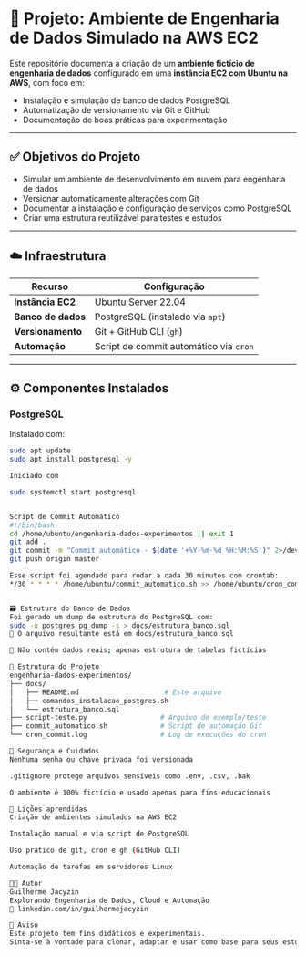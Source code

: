 # 🧪 Projeto: Ambiente de Engenharia de Dados Simulado na AWS EC2

Este repositório documenta a criação de um **ambiente fictício de engenharia de dados** configurado em uma **instância EC2 com Ubuntu na AWS**, com foco em:
- Instalação e simulação de banco de dados PostgreSQL
- Automatização de versionamento via Git e GitHub
- Documentação de boas práticas para experimentação

---

## ✅ Objetivos do Projeto

- Simular um ambiente de desenvolvimento em nuvem para engenharia de dados
- Versionar automaticamente alterações com Git
- Documentar a instalação e configuração de serviços como PostgreSQL
- Criar uma estrutura reutilizável para testes e estudos

---

## ☁️ Infraestrutura

| Recurso           | Configuração                                 |
|-------------------|----------------------------------------------|
| **Instância EC2** | Ubuntu Server 22.04                          |
| **Banco de dados**| PostgreSQL (instalado via `apt`)             |
| **Versionamento** | Git + GitHub CLI (`gh`)                      |
| **Automação**     | Script de commit automático via `cron`       |

---

## ⚙️ Componentes Instalados

### PostgreSQL

Instalado com:

```bash
sudo apt update
sudo apt install postgresql -y

Iniciado com 

sudo systemctl start postgresql


Script de Commit Automático
#!/bin/bash
cd /home/ubuntu/engenharia-dados-experimentos || exit 1
git add .
git commit -m "Commit automático - $(date '+%Y-%m-%d %H:%M:%S')" 2>/dev/null
git push origin master

Esse script foi agendado para rodar a cada 30 minutos com crontab:
*/30 * * * * /home/ubuntu/commit_automatico.sh >> /home/ubuntu/cron_commit.log 2>&1


🗃️ Estrutura do Banco de Dados
Foi gerado um dump de estrutura do PostgreSQL com:
sudo -u postgres pg_dump -s > docs/estrutura_banco.sql
🔸 O arquivo resultante está em docs/estrutura_banco.sql

🔸 Não contém dados reais; apenas estrutura de tabelas fictícias

📁 Estrutura do Projeto
engenharia-dados-experimentos/
├── docs/
│   ├── README.md                     # Este arquivo
│   ├── comandos_instalacao_postgres.sh
│   └── estrutura_banco.sql
├── script-teste.py                  # Arquivo de exemplo/teste
├── commit_automatico.sh             # Script de automação Git
└── cron_commit.log                  # Log de execuções do cron

🔐 Segurança e Cuidados
Nenhuma senha ou chave privada foi versionada

.gitignore protege arquivos sensíveis como .env, .csv, .bak

O ambiente é 100% fictício e usado apenas para fins educacionais

🧠 Lições aprendidas
Criação de ambientes simulados na AWS EC2

Instalação manual e via script de PostgreSQL

Uso prático de git, cron e gh (GitHub CLI)

Automação de tarefas em servidores Linux

👨‍💻 Autor
Guilherme Jacyzin
Explorando Engenharia de Dados, Cloud e Automação
📘 linkedin.com/in/guilhermejacyzin

📌 Aviso
Este projeto tem fins didáticos e experimentais.
Sinta-se à vontade para clonar, adaptar e usar como base para seus estudos.

